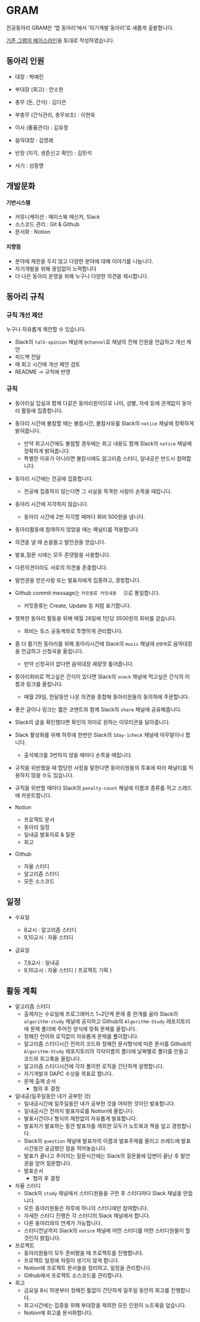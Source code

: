 # GRAM

전공동아리 GRAM은 ‘앱 동아리’에서 ‘자기계발 동아리’로 새롭게 출발합니다.

[기존 그램의 베이스라인](https://github.com/DSM-GRAM/Baseline/wiki)을 토대로 작성하였습니다.                                                                                          

## 동아리 인원

- 대장 : 박예린 

- 부대장 (회고) : 안소현

- 총무 (돈, 간식) : 김다은

- 부총무 (간식관리, 총무보조) : 이현욱

- 이사 (물품관리) : 김유정

- 음악대장 : 김영래

- 반장 (지각, 생존신고 확인) :  김민석

- 서기 : 성동명

  

## 개발문화

#### 기반시스템

- 커뮤니케이션 : 페이스북 메신저, Slack
- 소스코드 관리 : Git & Github
- 문서화 : Notion

#### 지향점

- 분야에 제한을 두지 않고 다양한 분야에 대해 이야기를 나눕니다.
- 자기개발을 위해 끊임없이 노력합니다
- 더 나은 동아리 운영을 위해 누구나 다양한 의견을 제시합니다.



## 동아리 규칙 

### 규칙 개선 제안

누구나 자유롭게 제안할 수 있습니다.

- Slack의 `talk-opinion` 채널에 `@channel`로 채널의 전체 인원을 언급하고 개선 제안
- 피드백 전달
- 매 회고 시간에 개선 제안 검토
- README -> 규칙에 반영



### 규칙

- 동아리실 입실과 함께 다같은 동아리원이므로 나이, 성별, 자세 등에 관계없이 동아리 활동에 집중합니다.
- 동아리 시간에 불참할 때는 불참시간, 불참사유를 Slack의 `notice` 채널에 정확하게 밝혀줍니다.
  - 만약 회고시간에도 불참할 경우에는 회고 내용도 함께 Slack의 `notice` 채널에 정확하게 밝혀줍니다.
  - 특별한 이유가 아니라면 불참시에도 알고리즘 스터디, 일내공은 반드시 참여합니다.
- 동아리 시간에는 전공에 집중합니다.
  - 전공에 집중하지 않는다면 그 사실을 목격한 사람이 손목을 때립니다.

- 동아리 시간에 지각하지 않습니다.
  - 동아리 시간에 2번 지각할 때마다 회비 500원을 냅니다.
- 동아리활동에 참여하지 않았을 때는 패널티를 적용합니다.
- 의견을 낼 때 손을들고 발언권을 얻습니다.
- 발표,질문 시에는 모두 존댓말을 사용합니다.
- 다른의견이라도 서로의 의견을 존중합니다.
- 발언권을 얻은사람 또는 발표자에게 집중하고, 경청합니다.
- Github commit message는 `커밋종류 커밋내용  ` 으로 통일합니다.
  - 커밋종류는 Create, Update 등 처럼 표기합니다.
- 행복한 동아리 활동을 위해 매월 28일에 1인당 3500원의 회비를 걷습니다.
  - 회비는 토스 공동계좌로 투명하게 관리합니다.
- 좀 더 활기찬 동아리를 위해 동아리시간에 Slack의 `music` 채널에 `@영래`로 음악대장을 언급하고 신청곡을 올립니다.
  - 만약 신청곡이 없다면 음악대장 재량껏 틀어줍니다.
- 동아리회비로 먹고싶은 간식이 있다면 Slack의 `snack` 채널에 먹고싶은 간식의 이름과 링크를 올립니다.
  - 매월 29일, 한달동안 나온 의견을 종합해 동아리원들의 동의하에 주문합니다.
- 좋은 글이나 링크는 짧은 코멘트와 함께 Slack의 `share` 채널에 공유해줍니다.
- Slack의 글을 확인했다면 확인의 의미로 원하는 이모티콘을 달아줍니다.
- Slack 활성화를 위해 하루에 한번만 Slack의 `1day-1check` 채널에 아무말이나 합니다. 
  - 출석체크를 3번하지 않을 때마다 손목을 때립니다.
- 규칙을 위반했을 때 합당한 사정을 말한다면 동아리원들의 투표에 따라 패널티를 적용하지 않을 수도 있습니다.
- 규칙을 위반할 때마다 Slack의 `penalty-count` 채널에 이름과 종류를 적고 스레드에 카운트합니다.
- Notion
  - 프로젝트 문서
  - 동아리 일정
  - 일내공 발표자료 & 질문
  - 회고
- Github
  - 자율 스터디
  - 알고리즘 스터디
  - 모든 소스코드



## 일정

- 수요일 
  - 8교시 : 알고리즘 스터디 
  - 9,10교시 : 자율 스터디

- 금요일
  - 7,8교시 : 일내공
  - 9,10교시 : 자율 스터디 ( 프로젝트 기획 )



## 활동 계획

- 알고리즘 스터디
  - 출제자는 수요일에 프로그래머스 1~2단계 문제 중 한개를 골라 Slack의 `algorithm-study` 채널에 공지하고 Github의 `Algorithm-Study` 레포지토리에 문제 폴더에 주어진 양식에 맞춰 문제를 올립니다.
  - 정해진 언어와 로직없이 자유롭게 문제를 풀이합니다.
  - 알고리즘 스터디시간 전까지 코드와 정해진 문서형식에 따른 문서를 Github의 `Algorithm-Study` 레포지토리의 각자이름의 폴더에 날짜별로 폴더를 만들고 코드와 회고록을 올립니다.
  - 알고리즘 스터디시간에 각자 풀이한 로직을 간단하게 설명합니다.
  - 자기개발과 DAPC 수상을 목표로 합니다.
  - 문제 출제 순서
    - 협의 후 결정
- 일내공(일주일동안 내가 공부한 것)
  - 일내공시간에 일주일동안 내가 공부한 것을 어떠한 것이던 발표합니다.
  - 일내공시간 전까지 발표자료를 Notion에 올립니다.
  - 발표시간이나 형식의 제한없이 자유롭게 발표합니다.
  - 발표자가 발표하는 동안 발표자를 제외한 모두가 노트북과 책을 덮고 경청합니다.
  - Slack의 `question` 채널에 발표자의 이름과 발표주제를 올리고 쓰레드에 발표시간동안 궁금했던 점을 적어놓습니다.
  - 발표가 끝나고 주어지는 질문시간에는 Slack의 질문들에 답변이 끝난 후 발언권을 얻어 질문합니다.
  - 발표순서
    - 협의 후 결정
- 자율 스터디
  - Slack의 `study` 채널에서 스터디원들을 구한 후 스터디마다 Slack 채널을 만듭니다.
  - 모든 동아리원들은 하루에 하나의 스터디에만 참여합니다.
  - 자세한 스터디 진행은 각 스터디의 Slack 채널에서 합니다.
  - 다른 동아리와의 연계가 가능합니다.
  - 스터디전날까지 Slack의 `notice` 채널에 어떤 스터디를 어떤 스터디원들이 할 것인지 밝힙니다.
- 프로젝트
  - 동아리원들이 모두 준비됐을 때 프로젝트를 진행합니다.
  - 프로젝트 일정에 차질이 생기지 않게 합니다.
  - Notion에 프로젝트 문서들을 정리하고, 일정을 관리합니다.
  - Github에서 프로젝트 소스코드를 관리합니다.
- 회고
  - 금요일 8시 10분부터 정해진 틀없이 간단하게 일주일 동안의 회고를 진행합니다.
  - 회고시간에는 집중을 위해 부대장을 제외한 모든 인원이 노트북을 덮습니다.
  - Notion에 회고를 문서화합니다.